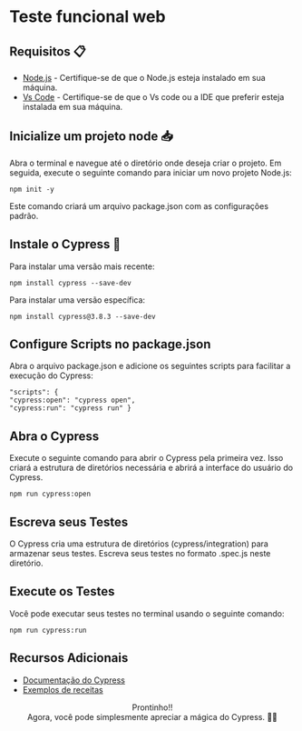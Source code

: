 # Teste funcional web

## Requisitos 📋
- [Node.js](https://nodejs.org/) - Certifique-se de que o Node.js esteja instalado em sua máquina.
- [Vs Code](https://code.visualstudio.com/download) - Certifique-se de que o Vs code ou a IDE que preferir esteja instalada em sua máquina. 

## Inicialize um projeto node 📥

Abra o terminal e navegue até o diretório onde deseja criar o projeto. Em seguida, execute o seguinte comando para iniciar um novo projeto Node.js:

    npm init -y

Este comando criará um arquivo package.json com as configurações padrão.


## Instale o Cypress 🤖
Para instalar uma versão mais recente: 

    npm install cypress --save-dev

Para instalar uma versão específica:

    npm install cypress@3.8.3 --save-dev

## Configure Scripts no package.json 

Abra o arquivo package.json e adicione os seguintes scripts para facilitar a execução do Cypress:

    "scripts": {
    "cypress:open": "cypress open",
    "cypress:run": "cypress run" }

## Abra o Cypress
Execute o seguinte comando para abrir o Cypress pela primeira vez. Isso criará a estrutura de diretórios necessária e abrirá a interface do usuário do Cypress.

    npm run cypress:open

## Escreva seus Testes

O Cypress cria uma estrutura de diretórios (cypress/integration) para armazenar seus testes. Escreva seus testes no formato .spec.js neste diretório.

## Execute os Testes
Você pode executar seus testes no terminal usando o seguinte comando:

    npm run cypress:run

## Recursos Adicionais
- [Documentação do Cypress](https://docs.cypress.io/guides/overview/why-cypress)
- [Exemplos de receitas](https://github.com/cypress-io/cypress-example-recipes)


<p align="center">Prontinho!!<br>Agora, você pode simplesmente apreciar a mágica do Cypress. 🚀😊</p>
